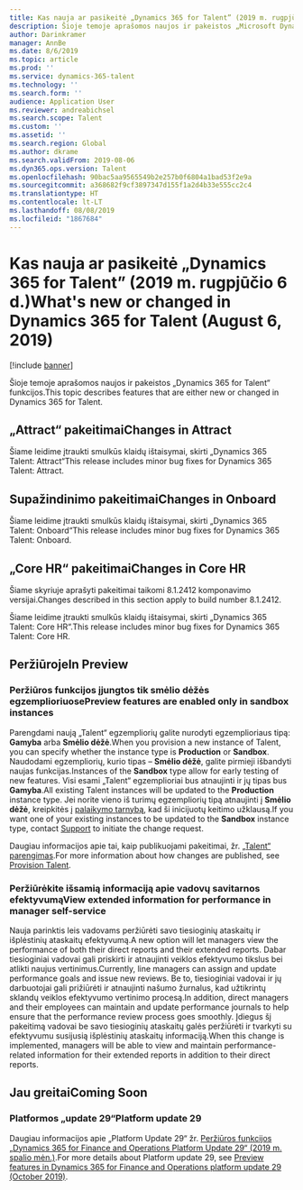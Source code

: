 ```yaml
---
title: Kas nauja ar pasikeitė „Dynamics 365 for Talent” (2019 m. rugpjūčio 6 d.)
description: Šioje temoje aprašomos naujos ir pakeistos „Microsoft Dynamics 365 for Talent“ funkcijos.
author: Darinkramer
manager: AnnBe
ms.date: 8/6/2019
ms.topic: article
ms.prod: ''
ms.service: dynamics-365-talent
ms.technology: ''
ms.search.form: ''
audience: Application User
ms.reviewer: andreabichsel
ms.search.scope: Talent
ms.custom: ''
ms.assetid: ''
ms.search.region: Global
ms.author: dkrame
ms.search.validFrom: 2019-08-06
ms.dyn365.ops.version: Talent
ms.openlocfilehash: 90bac5aa9565549b2e257b0f6804a1bad53f2e9a
ms.sourcegitcommit: a368682f9cf3897347d155f1a2d4b33e555cc2c4
ms.translationtype: HT
ms.contentlocale: lt-LT
ms.lasthandoff: 08/08/2019
ms.locfileid: "1867684"
---
```

# <a name="whats-new-or-changed-in-dynamics-365-for-talent-august-6-2019"></a><span data-ttu-id="d065f-103">Kas nauja ar pasikeitė „Dynamics 365 for Talent” (2019 m. rugpjūčio 6 d.)</span><span class="sxs-lookup"><span data-stu-id="d065f-103">What's new or changed in Dynamics 365 for Talent (August 6, 2019)</span></span>

[!include [banner](includes/banner.md)]

<span data-ttu-id="d065f-104">Šioje temoje aprašomos naujos ir pakeistos „Dynamics 365 for Talent“ funkcijos.</span><span class="sxs-lookup"><span data-stu-id="d065f-104">This topic describes features that are either new or changed in Dynamics 365 for Talent.</span></span>

## <a name="changes-in-attract"></a><span data-ttu-id="d065f-105">„Attract“ pakeitimai</span><span class="sxs-lookup"><span data-stu-id="d065f-105">Changes in Attract</span></span>

<span data-ttu-id="d065f-106">Šiame leidime įtraukti smulkūs klaidų ištaisymai, skirti „Dynamics 365 Talent: Attract“</span><span class="sxs-lookup"><span data-stu-id="d065f-106">This release includes minor bug fixes for Dynamics 365 Talent: Attract.</span></span>

## <a name="changes-in-onboard"></a><span data-ttu-id="d065f-107">Supažindinimo pakeitimai</span><span class="sxs-lookup"><span data-stu-id="d065f-107">Changes in Onboard</span></span>

<span data-ttu-id="d065f-108">Šiame leidime įtraukti smulkūs klaidų ištaisymai, skirti „Dynamics 365 Talent: Onboard“</span><span class="sxs-lookup"><span data-stu-id="d065f-108">This release includes minor bug fixes for Dynamics 365 Talent: Onboard.</span></span>

## <a name="changes-in-core-hr"></a><span data-ttu-id="d065f-109">„Core HR“ pakeitimai</span><span class="sxs-lookup"><span data-stu-id="d065f-109">Changes in Core HR</span></span>

<span data-ttu-id="d065f-110">Šiame skyriuje aprašyti pakeitimai taikomi 8.1.2412 komponavimo versijai.</span><span class="sxs-lookup"><span data-stu-id="d065f-110">Changes described in this section apply to build number 8.1.2412.</span></span>

<span data-ttu-id="d065f-111">Šiame leidime įtraukti smulkūs klaidų ištaisymai, skirti „Dynamics 365 Talent: Core HR“.</span><span class="sxs-lookup"><span data-stu-id="d065f-111">This release includes minor bug fixes for Dynamics 365 Talent: Core HR.</span></span>

## <a name="in-preview"></a><span data-ttu-id="d065f-112">Peržiūroje</span><span class="sxs-lookup"><span data-stu-id="d065f-112">In Preview</span></span>

### <a name="preview-features-are-enabled-only-in-sandbox-instances"></a><span data-ttu-id="d065f-113">Peržiūros funkcijos įjungtos tik smėlio dėžės egzemplioriuose</span><span class="sxs-lookup"><span data-stu-id="d065f-113">Preview features are enabled only in sandbox instances</span></span>

<span data-ttu-id="d065f-114">Parengdami naują „Talent“ egzempliorių galite nurodyti egzemplioriaus tipą: **Gamyba** arba **Smėlio dėžė**.</span><span class="sxs-lookup"><span data-stu-id="d065f-114">When you provision a new instance of Talent, you can specify whether the instance type is **Production** or **Sandbox**.</span></span> <span data-ttu-id="d065f-115">Naudodami egzempliorių, kurio tipas – **Smėlio dėžė**, galite pirmieji išbandyti naujas funkcijas.</span><span class="sxs-lookup"><span data-stu-id="d065f-115">Instances of the **Sandbox** type allow for early testing of new features.</span></span> <span data-ttu-id="d065f-116">Visi esami „Talent“ egzemplioriai bus atnaujinti ir jų tipas bus **Gamyba**.</span><span class="sxs-lookup"><span data-stu-id="d065f-116">All existing Talent instances will be updated to the **Production** instance type.</span></span> <span data-ttu-id="d065f-117">Jei norite vieno iš turimų egzempliorių tipą atnaujinti į **Smėlio dėžė**, kreipkitės į [palaikymo tarnybą](https://docs.microsoft.com/dynamics365/unified-operations/talent/talent-support), kad ši inicijuotų keitimo užklausą.</span><span class="sxs-lookup"><span data-stu-id="d065f-117">If you want one of your existing instances to be updated to the **Sandbox** instance type, contact [Support](https://docs.microsoft.com/dynamics365/unified-operations/talent/talent-support) to initiate the change request.</span></span>

<span data-ttu-id="d065f-118">Daugiau informacijos apie tai, kaip publikuojami pakeitimai, žr. [„Talent“ parengimas](https://docs.microsoft.com/dynamics365/unified-operations/talent/provisioning-talent).</span><span class="sxs-lookup"><span data-stu-id="d065f-118">For more information about how changes are published, see [Provision Talent](https://docs.microsoft.com/dynamics365/unified-operations/talent/provisioning-talent).</span></span>

### <a name="view-extended-information-for-performance-in-manager-self-service"></a><span data-ttu-id="d065f-119">Peržiūrėkite išsamią informaciją apie vadovų savitarnos efektyvumą</span><span class="sxs-lookup"><span data-stu-id="d065f-119">View extended information for performance in manager self-service</span></span>

<span data-ttu-id="d065f-120">Nauja parinktis leis vadovams peržiūrėti savo tiesioginių ataskaitų ir išplėstinių ataskaitų efektyvumą.</span><span class="sxs-lookup"><span data-stu-id="d065f-120">A new option will let managers view the performance of both their direct reports and their extended reports.</span></span> <span data-ttu-id="d065f-121">Dabar tiesioginiai vadovai gali priskirti ir atnaujinti veiklos efektyvumo tikslus bei atlikti naujus vertinimus.</span><span class="sxs-lookup"><span data-stu-id="d065f-121">Currently, line managers can assign and update performance goals and issue new reviews.</span></span> <span data-ttu-id="d065f-122">Be to, tiesioginiai vadovai ir jų darbuotojai gali prižiūrėti ir atnaujinti našumo žurnalus, kad užtikrintų sklandų veiklos efektyvumo vertinimo procesą.</span><span class="sxs-lookup"><span data-stu-id="d065f-122">In addition, direct managers and their employees can maintain and update performance journals to help ensure that the performance review process goes smoothly.</span></span> <span data-ttu-id="d065f-123">Įdiegus šį pakeitimą vadovai be savo tiesioginių ataskaitų galės peržiūrėti ir tvarkyti su efektyvumu susijusią išplėstinių ataskaitų informaciją.</span><span class="sxs-lookup"><span data-stu-id="d065f-123">When this change is implemented, managers will be able to view and maintain performance-related information for their extended reports in addition to their direct reports.</span></span>

## <a name="coming-soon"></a><span data-ttu-id="d065f-124">Jau greitai</span><span class="sxs-lookup"><span data-stu-id="d065f-124">Coming Soon</span></span>

### <a name="platform-update-29"></a><span data-ttu-id="d065f-125">Platformos „update 29“</span><span class="sxs-lookup"><span data-stu-id="d065f-125">Platform update 29</span></span>

<span data-ttu-id="d065f-126">Daugiau informacijos apie „Platform Update 29“ žr. [Peržiūros funkcijos „Dynamics 365 for Finance and Operations Platform Update 29“ (2019 m. spalio mėn.)](https://docs.microsoft.com/en-us/dynamics365/unified-operations/fin-and-ops/get-started/whats-new-platform-update-29).</span><span class="sxs-lookup"><span data-stu-id="d065f-126">For more details about Platform update 29, see [Preview features in Dynamics 365 for Finance and Operations platform update 29 (October 2019)](https://docs.microsoft.com/en-us/dynamics365/unified-operations/fin-and-ops/get-started/whats-new-platform-update-29).</span></span>

